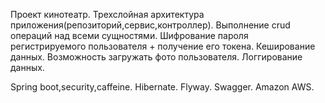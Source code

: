 Проект кинотеатр.
Трехслойная архитектура приложения(репозиторий,сервис,контроллер).
Выполнение crud операций над всеми сущностями.
Шифрование пароля регистрируемого пользователя + получение его токена.
Кеширование данных.
Возможность загружать фото пользователя.
Логгирование данных.

Spring boot,security,caffeine.
Hibernate.
Flyway.
Swagger.
Amazon AWS.
